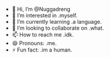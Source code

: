 - 👋 Hi, I’m @Nuggadreng
- 👀 I’m interested in .myself.
- 🌱 I’m currently learning .a language.
- 💞️ I’m looking to collaborate on .what.
- 📫 How to reach me .idk.
- 😄 Pronouns: .me.
- ⚡ Fun fact: .im a human.

<!---
Nuggadreng/Nuggadreng is a ✨ special ✨ repository because its `README.md` (this file) appears on your GitHub profile.
You can click the Preview link to take a look at your changes.
--->
